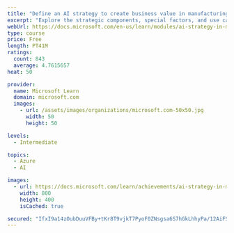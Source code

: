 ```yaml
---
title: "Define an AI strategy to create business value in manufacturing"
excerpt: "Explore the strategic components, special factors, and use cases of an AI strategy in manufacturing that creates business value, with INSEAD and Microsoft."
webUrl: https://docs.microsoft.com/en-us/learn/modules/ai-strategy-in-manufacturing/
type: course
price: Free
length: PT41M
ratings:
  count: 843
  average: 4.7615657
heat: 50

provider:
  name: Microsoft Learn
  domain: microsoft.com
  images:
    - url: /assets/images/organizations/microsoft.com-50x50.jpg
      width: 50
      height: 50

levels:
  - Intermediate

topics:
  - Azure
  - AI

images:
  - url: https://docs.microsoft.com/learn/achievements/ai-strategy-in-manufacturing-social.png
    width: 800
    height: 400
    isCached: true

secured: "IfxI9a14zOubDuuVFBy+tKr8T9vjkT7PyoF0ZNsgsa6S7hGkLhhyPa/12AiFSbCOfJN/RVApg582S1tcaZsnYi3COkPKO4Zx8Y3+GENSTDV6o9F3rvyDXSj2Pr/QvraOckAKxWgHtIcYux9BEP8fWLtpZN0IUWCu3raiOSjoKFCxx1NrST6090YuLazGSdqxUiMrxMCBl2VBW3tH18gAP23/yGF4J/UIwReFAc4ijO+hUn1fkxpnX7/NjyYakn2HWx+nuomeks2DiQzvigX+cIfNMhpjuiwRubSbTlfcUIeSbZvBVLQb8p5pGtpe6+cNADbOPN+/4HVdnDw2BDDm6XX4TAuc47N8AxNk4pamRB9U8RKchrURKaIrKTFaP9yE+mpR8pEtsBSbuWJllKWZgBazq47cjUxXhj/VYc/LRvQ=;ACW+HqugYpFrK+P5Pnv+dA=="
---
```


